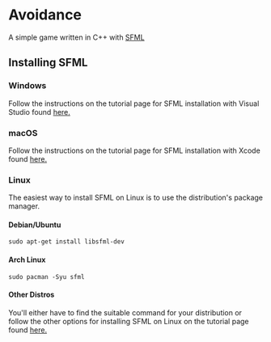 # Avoidance
A simple game written in C++ with [SFML](https://www.sfml-dev.org/)

## Installing SFML
### Windows
Follow the instructions on the tutorial page for SFML installation with Visual Studio found [here.](https://www.sfml-dev.org/tutorials/2.5/start-vc.php)

### macOS
Follow the instructions on the tutorial page for SFML installation with Xcode found [here.](https://www.sfml-dev.org/tutorials/2.5/start-osx.php)

### Linux
The easiest way to install SFML on Linux is to use the distribution's package manager.

#### Debian/Ubuntu
```
sudo apt-get install libsfml-dev
```

#### Arch Linux
```
sudo pacman -Syu sfml
```

#### Other Distros
You'll either have to find the suitable command for your distribution or follow the other options for installing SFML on Linux on the tutorial page found [here.](https://www.sfml-dev.org/tutorials/2.5/start-linux.php)


